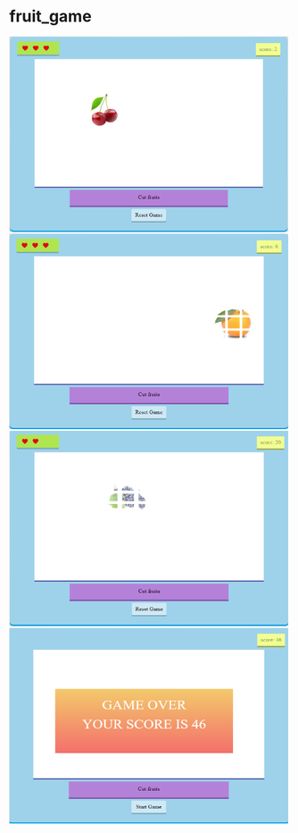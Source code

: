 # fruit_game
<span>
<img src="screenshots/ss1.png" width="500px" height="350px">
<img src="screenshots/ss2.png" width="500px" height="350px">
</span>
<span>
<img src="screenshots/ss3.png" width="500px" height="350px">
<img src="screenshots/ss4.png" width="500px" height="350px">
</span>
